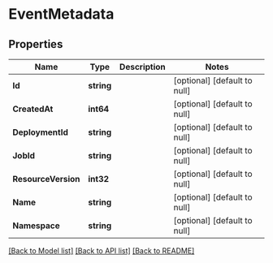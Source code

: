 # EventMetadata

## Properties
Name | Type | Description | Notes
------------ | ------------- | ------------- | -------------
**Id** | **string** |  | [optional] [default to null]
**CreatedAt** | **int64** |  | [optional] [default to null]
**DeploymentId** | **string** |  | [optional] [default to null]
**JobId** | **string** |  | [optional] [default to null]
**ResourceVersion** | **int32** |  | [optional] [default to null]
**Name** | **string** |  | [optional] [default to null]
**Namespace** | **string** |  | [optional] [default to null]

[[Back to Model list]](../README.md#documentation-for-models) [[Back to API list]](../README.md#documentation-for-api-endpoints) [[Back to README]](../README.md)


